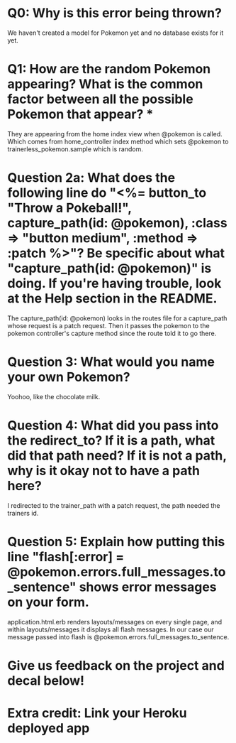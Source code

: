 # Q0: Why is this error being thrown?
We haven't created a model for Pokemon yet and no database exists for it yet.

# Q1: How are the random Pokemon appearing? What is the common factor between all the possible Pokemon that appear? *
They are appearing from the home index view when @pokemon is called. Which comes from home_controller index method which sets @pokemon to trainerless_pokemon.sample which is random.

# Question 2a: What does the following line do "<%= button_to "Throw a Pokeball!", capture_path(id: @pokemon), :class => "button medium", :method => :patch %>"? Be specific about what "capture_path(id: @pokemon)" is doing. If you're having trouble, look at the Help section in the README.
The capture_path(id: @pokemon) looks in the routes file for a capture_path whose request is a patch request. Then it passes the pokemon to the pokemon controller's capture method since the route told it to go there.

# Question 3: What would you name your own Pokemon?
Yoohoo, like the chocolate milk.

# Question 4: What did you pass into the redirect_to? If it is a path, what did that path need? If it is not a path, why is it okay not to have a path here?
I redirected to the trainer_path with a patch request, the path needed the trainers id.

# Question 5: Explain how putting this line "flash[:error] = @pokemon.errors.full_messages.to_sentence" shows error messages on your form.
application.html.erb renders layouts/messages on every single page, and within layouts/messages it displays all flash messages. In our case our message passed into flash is @pokemon.errors.full_messages.to_sentence.

# Give us feedback on the project and decal below!

# Extra credit: Link your Heroku deployed app
